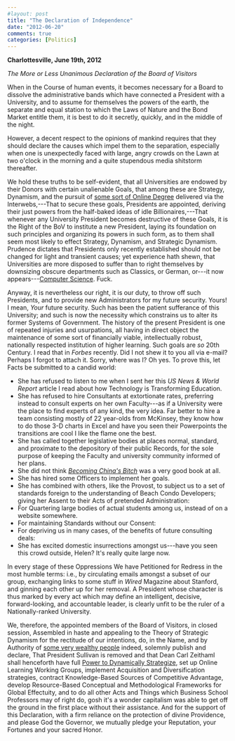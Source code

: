 ```yaml
---
#layout: post
title: "The Declaration of Independence"
date: "2012-06-20"
comments: true
categories: [Politics]
---
```


**Charlottesville, June 19th, 2012**

_The More or Less Unanimous Declaration of the Board of Visitors_

When in the Course of human events, it becomes necessary for a Board to dissolve the administrative bands which have connected a President with a University, and to assume for themselves the powers of the earth, the separate and equal station to which the Laws of Nature and the Bond Market entitle them, it is best to do it secretly, quickly, and in the middle of the night. 

However, a decent respect to the opinions of mankind requires that they should declare the causes which impel them to the separation, especially when one is unexpectedly faced with large, angry crowds on the Lawn at two o'clock in the morning and a quite stupendous media shitstorm thereafter. 

We hold these truths to be self-evident, that all Universities are endowed by their Donors with certain unalienable Goals, that among these are Strategy, Dynamism, and the pursuit of [some sort of Online Degree](http://www2.dailyprogress.com/news/2012/jun/19/emails-reveal-desire-online-learning-strategy-ar-1999888/) delivered via the Interwebs,---That to secure these goals, Presidents are appointed, deriving their just powers from the half-baked ideas of idle Billionaires,---That whenever any University President becomes destructive of these Goals, it is the Right of the BoV to institute a new President, laying its foundation on such principles and organizing its powers in such form, as to them shall seem most likely to effect Strategy, Dynamism, and Strategic Dynamism. Prudence dictates that Presidents only recently established should not be changed for light and transient causes; yet experience hath shewn, that Universities are more disposed to suffer than to right themselves by downsizing obscure departments such as Classics, or German, or---it now appears---[Computer Science](https://gist.github.com/2955870). Fuck.

Anyway, it is nevertheless our right, it is our duty, to throw off such Presidents, and to provide new Administrators for my future security. Yours! I mean, _Your_ future security. Such has been the patient sufferance of this University; and such is now the necessity which constrains us to alter its former Systems of Government. The history of the present President is one of repeated injuries and usurpations, all having in direct object the maintenance of some sort of financially viable, intellectually robust, nationally respected institution of higher learning. Such goals are _so_ 20th Century. I read that in _Forbes_ recently. Did I not shew it to you all via e-mail? Perhaps I forgot to attach it. Sorry, where was I? Oh yes. To prove this, let Facts be submitted to a candid world:

- She has refused to listen to me when I sent her this _US News & World Report_ article I read about how Technology is Transforming Education.
- She has refused to hire Consultants at extortionate rates, preferring instead to consult experts on her own Faculty---as if a University were the place to find experts of any kind, the very idea. Far better to hire a team consisting mostly of 22 year-olds from McKinsey, they know how to do those 3-D charts in Excel and have you seen their Powerpoints the transitions are cool I like the flame one the best.
- She has called together legislative bodies at places normal, standard, and proximate to the depository of their public Records, for the sole purpose of keeping the Faculty and university community informed of her plans.
- She did not think [_Becoming China's Bitch_](http://www.amazon.com/gp/product/1618580051/) was a very good book at all.
- She has hired some Officers to implement her goals.
- She has combined with others, like the Provost, to subject us to a set of standards foreign to the understanding of Beach Condo Developers; giving her Assent to their Acts of pretended Administration:
- For Quartering large bodies of actual students among us, instead of on a website somewhere.
- For maintaining Standards without our Consent: 
- For depriving us in many cases, of the benefits of future consulting deals:
- She has excited domestic insurrections amongst us---have you seen this crowd outside, Helen? It's really quite large now.

In every stage of these Oppressions We have Petitioned for Redress in the most humble terms: i.e., by circulating emails amongst a subset of our group, exchanging links to some stuff in _Wired_ Magazine about Stanford, and ginning each other up for her removal. A President whose character is thus marked by every act which may define an intelligent, decisive, forward-looking, and accountable leader, is clearly unfit to be the ruler of a Nationally-ranked University.

We, therefore, the appointed members of the Board of Visitors, in closed session, Assembled in haste and appealing to the Theory of Strategic Dynamism for the rectitude of our intentions, do, in the Name, and by Authority of [some very wealthy people](http://www.readthehook.com/104250/important-alums-did-they-topple-presidency) indeed, solemnly publish and declare, That President Sullivan is removed and that Dean Carl Zeithaml shall henceforth have full [Power to Dynamically Strategize](http://www.commerce.virginia.edu/faculty_research/facultydirectory/Pages/Zeithaml.aspx), set up Online Learning Working Groups, implement Acquisition and Diversification strategies, contract Knowledge-Based Sources of Competitive Advantage, develop Resource-Based Conceptual and Methodological Frameworks for Global Effectuity, and to do all other Acts and Things which Business School Professors may of right do, gosh it's a wonder capitalism was able to get off the ground in the first place without their assistance. And for the support of this Declaration, with a firm reliance on the protection of divine Providence, and please God the Governor, we mutually pledge your Reputation, your Fortunes and your sacred Honor.
